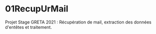 # 01RecupUrMail
 Projet Stage GRETA 2021 : Récupération de mail, extraction des données d'entêtes et traitement.
